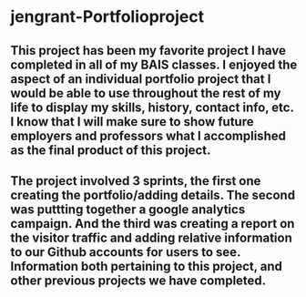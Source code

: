 # jengrant-Portfolioproject

## This project has been my favorite project I have completed in all of my BAIS classes. I enjoyed the aspect of an individual portfolio project that I would be able to use throughout the rest of my life to display my skills, history, contact info, etc. I know that I will make sure to show future employers and professors what I accomplished as the final product of this project. 
## The project involved 3 sprints, the first one creating the portfolio/adding details. The second was puttting together a google analytics campaign. And the third was creating a report on the visitor traffic and adding relative information to our Github accounts for users to see. Information both pertaining to this project, and other previous projects we have completed. 

 
